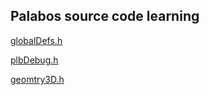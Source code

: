 ## Palabos source code learning

[globalDefs.h](Palabos/globalDefs_h.md)

[plbDebug.h](Palabos/plbDebug_h.md)

[geomtry3D.h](Palabos/geomtry3D_h.md)

